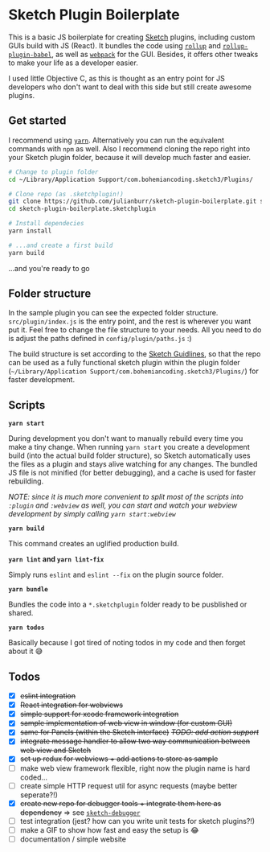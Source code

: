 # Sketch Plugin Boilerplate

This is a basic JS boilerplate for creating [Sketch](https://www.sketchapp.com/) plugins, including custom GUIs build with JS (React). It bundles the code using [`rollup`](https://github.com/rollup/rollup) and [`rollup-plugin-babel`](https://github.com/rollup/rollup-plugin-babel), as well as [`webpack`](https://github.com/webpack/webpack) for the GUI. Besides, it offers other tweaks to make your life as a developer easier.

I used little Objective C, as this is thought as an entry point for JS developers who don't want to deal with this side but still create awesome plugins.

## Get started
I recommend using [`yarn`](https://yarnpkg.com/). Alternatively you can run the equivalent commands with `npm` as well. Also I recommend cloning the repo right into your Sketch plugin folder, because it will develop much faster and easier.

```bash
# Change to plugin folder
cd ~/Library/Application Support/com.bohemiancoding.sketch3/Plugins/

# Clone repo (as .sketchplugin!)
git clone https://github.com/julianburr/sketch-plugin-boilerplate.git sketch-plugin-boilerplate.sketchplugin
cd sketch-plugin-boilerplate.sketchplugin

# Install dependecies
yarn install

# ...and create a first build
yarn build
```

...and you're ready to go

## Folder structure
In the sample plugin you can see the expected folder structure. `src/plugin/index.js` is the entry point, and the rest is wherever you want put it. Feel free to change the file structure to your needs. All you need to do is adjust the paths defined in `config/plugin/paths.js` :)

The build structure is set according to the [Sketch Guidlines](http://developer.sketchapp.com/introduction/plugin-bundles/), so that the repo can be used as a fully functional sketch plugin within the plugin folder (`~/Library/Application Support/com.bohemiancoding.sketch3/Plugins/`) for faster development.

## Scripts

**`yarn start`**

During development you don't want to manually rebuild every time you make a tiny change. When running `yarn start` you create a development build (into the actual build folder structure), so Sketch automatically uses the files as a plugin and stays alive watching for any changes. The bundled JS file is not minified (for better debugging), and a cache is used for faster rebuilding.

_NOTE: since it is much more convenient to split most of the scripts into `:plugin` and `:webview` as well, you can start and watch your webview development by simply calling `yarn start:webview`_

**`yarn build`**

This command creates an uglified production build.

**`yarn lint` and `yarn lint-fix`**

Simply runs `eslint` and `eslint --fix` on the plugin source folder.

**`yarn bundle`**

Bundles the code into a `*.sketchplugin` folder ready to be pusblished or shared.

**`yarn todos`**

Basically because I got tired of noting todos in my code and then forget about it 😅

##  Todos
 - [x] ~~eslint integration~~
 - [x] ~~React integration for webviews~~
 - [x] ~~simple support for xcode framework integration~~
 - [x] ~~sample implementation of web view in window (for custom GUI)~~
 - [x] ~~same for Panels (within the Sketch interface)~~ ~~*TODO: add action support*~~
 - [x] ~~integrate message handler to allow two way communication between web view and Sketch~~
 - [x] ~~set up redux for webviews + add actions to store as sample~~
 - [ ] make web view framework flexible, right now the plugin name is hard coded...
 - [ ] create simple HTTP request util for async requests (maybe better seperate?!)
 - [x] ~~create new repo for debugger tools + integrate them here as dependency~~ => see [`sketch-debugger`](https://github.com/julianburr/sketch-debugger)
 - [ ] test integration (jest? how can you write unit tests for sketch plugins?!)
 - [ ] make a GIF to show how fast and easy the setup is 😂
 - [ ] documentation / simple website
